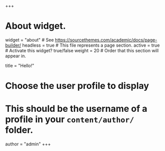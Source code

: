 +++
# About widget.
widget = "about"  # See https://sourcethemes.com/academic/docs/page-builder/
headless = true  # This file represents a page section.
active = true  # Activate this widget? true/false
weight = 20  # Order that this section will appear in.

title = "Hello!"

# Choose the user profile to display
# This should be the username of a profile in your `content/author/` folder.
author = "admin"
+++
